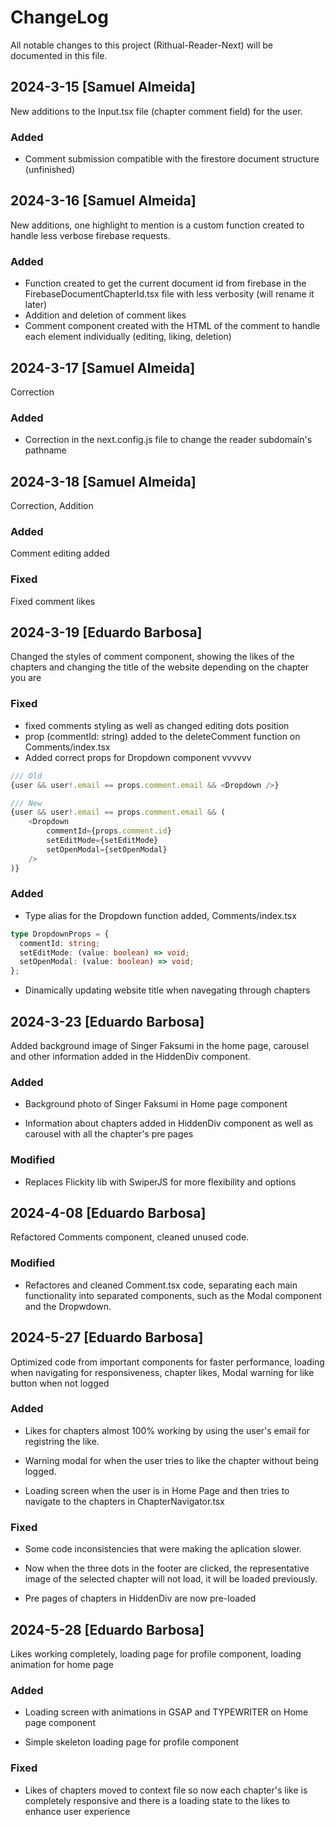 # ChangeLog

All notable changes to this project (Rithual-Reader-Next) will be documented in this file.

## 2024-3-15 [Samuel Almeida]

New additions to the Input.tsx file (chapter comment field) for the user.

### Added

- Comment submission compatible with the firestore document structure (unfinished)

## 2024-3-16 [Samuel Almeida]

New additions, one highlight to mention is a custom function created to handle less verbose firebase requests.

### Added

- Function created to get the current document id from firebase in the FirebaseDocumentChapterId.tsx file with less verbosity (will rename it later)
- Addition and deletion of comment likes
- Comment component created with the HTML of the comment to handle each element individually (editing, liking, deletion)

## 2024-3-17 [Samuel Almeida]

Correction

### Added

- Correction in the next.config.js file to change the reader subdomain's pathname

## 2024-3-18 [Samuel Almeida]

Correction, Addition

### Added

Comment editing added

### Fixed

Fixed comment likes

## 2024-3-19 [Eduardo Barbosa]

Changed the styles of comment component, showing the likes of the chapters and changing the title of the website depending on the chapter you are

### Fixed

- fixed comments styling as well as changed editing dots position
- prop (commentId: string) added to the deleteComment function on Comments/index.tsx
- Added correct props for Dropdown component vvvvvv

```javascript
/// Old
{user && user!.email == props.comment.email && <Dropdown />}

/// New
{user && user!.email == props.comment.email && (
    <Dropdown
        commentId={props.comment.id}
        setEditMode={setEditMode}
        setOpenModal={setOpenModal}
    />
)}
```

### Added

- Type alias for the Dropdown function added, Comments/index.tsx

```typescript
type DropdownProps = {
  commentId: string;
  setEditMode: (value: boolean) => void;
  setOpenModal: (value: boolean) => void;
};
```

- Dinamically updating website title when navegating through chapters

## 2024-3-23 [Eduardo Barbosa]

Added background image of Singer Faksumi in the home page, carousel and other information added in the HiddenDiv component.

### Added

- Background photo of Singer Faksumi in Home page component

- Information about chapters added in HiddenDiv component as well as carousel with all the chapter's pre pages

### Modified

- Replaces Flickity lib with SwiperJS for more flexibility and options

## 2024-4-08 [Eduardo Barbosa]

Refactored Comments component, cleaned unused code.

### Modified

- Refactores and cleaned Comment.tsx code, separating each main functionality into separated components, such as the Modal component and the Dropwdown.

## 2024-5-27 [Eduardo Barbosa]

Optimized code from important components for faster performance, loading when navigating for responsiveness, chapter likes, Modal warning for like button when not logged

### Added

- Likes for chapters almost 100% working by using the user's email for registring the like.

- Warning modal for when the user tries to like the chapter without being logged.

- Loading screen when the user is in Home Page and then tries to navigate to the chapters in ChapterNavigator.tsx

### Fixed

- Some code inconsistencies that were making the aplication slower.

- Now when the three dots in the footer are clicked, the representative image of the selected chapter will not load, it will be loaded previously.

- Pre pages of chapters in HiddenDiv are now pre-loaded

## 2024-5-28 [Eduardo Barbosa]

Likes working completely, loading page for profile component, loading animation for home page

### Added

- Loading screen with animations in GSAP and TYPEWRITER on Home page component

- Simple skeleton loading page for profile component

### Fixed

- Likes of chapters moved to context file so now each chapter's like is completely responsive and there is a loading state to the likes to enhance user experience
